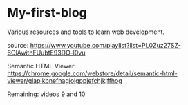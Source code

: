 # My-first-blog
Various resources and tools to learn web development.

source: https://www.youtube.com/playlist?list=PL0Zuz27SZ-6OlAwitnFUubtE93DO-l0vu

Semantic HTML Viewer: 
https://chrome.google.com/webstore/detail/semantic-html-viewer/glapikbnefnagjolgppjefchjkjffhog

Remaining: videos 9 and 10
